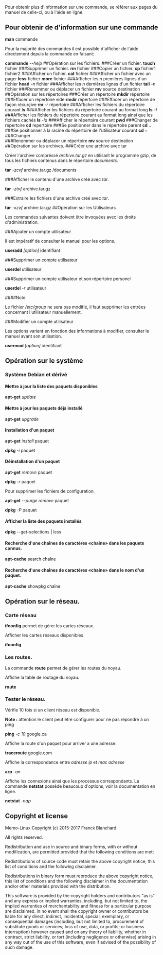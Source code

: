 
Pour obtenir plus d'information sur une commande, se référer aux pages du manuel de celle-ci, ou à l'aide en ligne.

## Pour obtenir de d'information sur une commande
**man** commande

Pour la majorité des commandes il est possible d'afficher de l'aide directement depuis la commande en faisant:

**commande** *--help*
##Opération sur les fichiers.
###Créer un fichier.
**touch** fichier
###Supprimer un fichier.
**rm** fichier
###Copier un fichier.
**cp** fichier1 fichier2
###Afficher un fichier.
**cat** fichier
###Afficher un fichier avec un pager
**less** fichier
**more** fichier
###Afficher les *n* premières lignes d'un fichier
**head** *-n* fichier
###Afficher les *n* dernières lignes d'un fichier
**tail** *-n* fichier
###Renommer ou déplacer un fichier
**mv** source destination
##Opération sur les répertoires
###Créer un répertoire
**mkdir** répertoire
###Effacer un répertoire vide
**rmdir** répertoire
###Effacer un répertoire de façon récurçive
**rm** *-r* répertoire
###Afficher les fichiers du répertoire courant
**ls**
###Afficher les fichiers du répertoire courant au format long
**ls** *-l*
###Afficher les fichiers du répertoire courant au format long ainsi que les fichiers cachés
**ls** *-la*
###Afficher le répertoire courant
**pwd**
###Changer de répertoire
**cd** repertoire
###Se positionner dans le répertoire parent
**cd** ..
###Se positionner à la racine du répertoire de l'utilisateur courant
**cd** ~
###Changer  
###Renommer ou déplacer un répertoire
**mv** source destination
##Opération sur les archives.
###Créer une archive avec tar

Créer l'archive compréssé *archive.tar.gz* en utilisant le programme gzip, de tous les fichiers contenus dans le répertoire *documents*.

**tar** *-zcvf*  archive.tar.gz  /documents

###Afficher le contenu d'une archive créé avec *tar*.

**tar** *-ztvf* archive.tar.gz

###Extraire les fichiers d'une archive créé avec *tar*.

**tar** *-xzvf* archive.tar.gz
##Opération sur les Utilisateurs

Les commandes suivantes doivent être invoquées avec les droits d'administration.

###Ajouter un compte utilisateur

Il est impératif de consulter le manuel pour les options.

**useradd** *[option]* identifiant

###Supprimer un compte utilisateur

**userdel** utilisateur

###Supprimer un compte utilisateur et son répertoire personel

**userdel** *-r* utilisateur

####Note

Le fichier */etc/group* ne sera pas modifié, il faut supprimer les entrées concernant
l'utilisateur manuellement.

###Modifier un compte utilisateur

Les options varient en fonction des informations à modifier, consulter le manuel avant son utilisation.

**usermod** *[option]* identifiant
## Opération sur le système
### Système **Debian** et dérivé
#### Mettre à jour la liste des paquets disponibles

**apt-get** *update*

#### Mettre à jour les paquets déjà installé

**apt-get** *upgrade*

#### Installation d'un paquet

**apt-get** *install* paquet

**dpkg** *-i* paquet

#### Déinstallation d'un paquet

**apt-get** *remove* paquet

**dpkg** *-r* paquet

Pour supprimer les fichiers de configuration.

**apt-get** *--purge remove* paquet

**dpkg** *-P* paquet

#### Afficher la liste des paquets installés

**dpkg** --get-selections | less

#### Recherche d'une chaînes de caractères «chaine» dans les paquets connus.

**apt-cache** search chaîne

#### Recherche d'une chaînes de caractères «chaine» dans le nom d'un paquet.

**apt-cache** showpkg chaîne
## Opération sur le réseau.
### Carte réseau
**ifconfig** permet de gérer les cartes réseaux.

Afficher les cartes réseaux disponibles.

**ifconfig**
### Les routes.
La commande **route** permet de gérer les routes du noyau.

Affiche la table de routage du noyau.

**route**
### Tester le réseau.

Vérifie 10 fois si un client réseau est disponible.

**Note :** attention le client peut être configurer pour ne pas répondre à un ping

**ping** *-c 10*  google.ca

Affiche la route d'un paquet pour arriver a une adresse.

**traceroute**  google.com

Affiche la correspondance entre *adresse ip* et *mac adresse*

**arp** *-an*

Affiche les connexions ainsi que les processus correspondants. La commande **netstat** possède beaucoup d'options, voir la documentation en ligne.

**netstat** *-nap*
## Copyright et license

Memo-Linux Copyright (c) 2015-2017 Franck Blanchard

All rights reserved.

Redistribution and use in source and binary forms, with or without modification, are permitted provided that the following conditions are met:

Redistributions of source code must retain the above copyright notice, this list of conditions and the following disclaimer.

Redistributions in binary form must reproduce the above copyright notice, this list of conditions and the following disclaimer in the documentation and/or other materials provided with the distribution.

This software is provided by the copyright holders and contributors "as is" and any express or implied warranties, including, but not limited to, the implied warranties of merchantability and fitness for a particular purpose are disclaimed. In no event shall the copyright owner or contributors be liable for any direct, indirect, incidental, special, exemplary, or consequential damages (including, but not limited to, procurement of substitute goods or services; loss of use, data, or profits; or business interruption) however caused and on any theory of liability, whether in contract, strict liability, or tort (including negligence or otherwise) arising in any way out of the use of this software, even if advised of the possibility of such damage.

